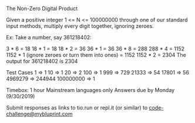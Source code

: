 The Non-Zero Digital Product

Given a positive integer 1 <= N <= 100000000 through one of our standard input methods, multiply every digit together, ignoring zeroes.

Ex: Take a number, say 361218402:

3 * 6 = 18
18 * 1 = 18
18 * 2 = 36
36 * 1 = 36
36 * 8 = 288
288 * 4 = 1152
1152 * 1 (ignore zeroes or turn them into ones) = 1152
1152 * 2 = 2304
The output for 361218402 is 2304

Test Cases
1 => 1
10 => 1
20 => 2
100 => 1
999 => 729
21333 => 54
17801 => 56
4969279 => 244944
100000000 => 1

Timebox: 1 hour
Mainstream languages only
Answers due by Monday (9/30/2019)

Submit responses as links to tio.run or repl.it (or similar) to code-challenge@mybluprint.com